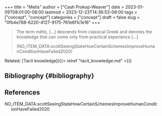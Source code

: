 +++
title = "Metis"
author = ["Cash Prokop-Weaver"]
date = 2023-01-09T08:01:00-08:00
lastmod = 2023-12-23T14:36:53-08:00
tags = ["concept", "concept"]
categories = ["concept"]
draft = false
slug = "0fb4e788-6220-4127-9175-761e6f1c1e16"
+++

> The term mētis, [...] descends from classical Greek and denotes the knowledge that can come only from practical experience [...]
>
> (NO_ITEM_DATA:scottSeeingStateHowCertainSchemesImproveHumanConditionHaveFailed2020)

Related: [Tacit knowledge]({{< relref "tacit_knowledge.md" >}})


## Bibliography {#bibliography}

## References

<style>.csl-entry{text-indent: -1.5em; margin-left: 1.5em;}</style><div class="csl-bib-body">
  <div class="csl-entry">NO_ITEM_DATA:scottSeeingStateHowCertainSchemesImproveHumanConditionHaveFailed2020</div>
</div>
